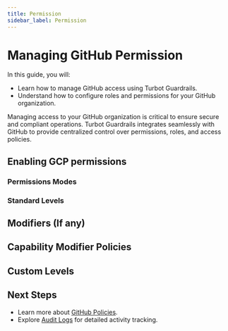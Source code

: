 ```yaml
---
title: Permission
sidebar_label: Permission
---
```


# Managing GitHub Permission

In this guide, you will:
- Learn how to manage GitHub access using Turbot Guardrails.
- Understand how to configure roles and permissions for your GitHub organization.

Managing access to your GitHub organization is critical to ensure secure and compliant operations. Turbot Guardrails integrates seamlessly with GitHub to provide centralized control over permissions, roles, and access policies.

## Enabling GCP permissions

### Permissions Modes

### Standard Levels

## Modifiers (If any)

## Capability Modifier Policies

## Custom Levels

## Next Steps

- Learn more about [GitHub Policies](guides/github/policies).
- Explore [Audit Logs](guides/github/audit-logs) for detailed activity tracking.

